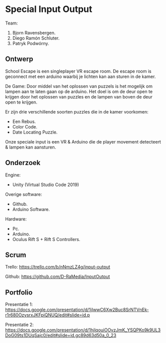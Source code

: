 # Special Input Output

Team:
1. Bjorn Ravensbergen.
2. Diego Ramón Schluter.
3. Patryk Podwórny.

## Ontwerp
School Escape is een singleplayer VR escape room. De escape room is geconnect met een arduino waarbij je lichten kan aan sturen in de kamer.

De Game: Door middel van het oplossen van puzzels is het mogelijk om lampen aan te laten gaan op de arduino. Het doel is om de deur open te krijgen door het oplossen van 
puzzles en de lampen van boven de deur open te krijgen. 

Er zijn drie verschillende soorten puzzles die in de kamer voorkomen:
- Een Rebus.
- Color Code.
- Date Locating Puzzle.

Onze speciale input is een VR & Arduino die de player movement detecteert & lampen kan aansturen.

## Onderzoek
Engine:
- Unity (Virtual Studio Code 2019)

Overige software:
- Github.
- Arduino Software.

Hardware:
- Pc.
- Arduino.
- Oculus Rift S + Rift S Controllers.

## Scrum
Trello: https://trello.com/b/nNmzLZ4g/input-output

Github: https://github.com/D-RaMedia/InputOutput

## Portfolio
Presentatie 1: https://docs.google.com/presentation/d/1jIwwC6Xw2Buc8SrNTVnEk-r1r680OzysrxJKFpiQNUQ/edit#slide=id.p

Presentatie 2: https://docs.google.com/presentation/d/1hjlqouiOOvzJmK_YSQPKo9k9UL3DoG09ts1DUqSajc0/edit#slide=id.gc89d63d50a_0_23
